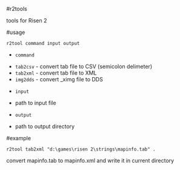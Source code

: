 #r2tools

tools for Risen 2

#usage

`r2tool command input output`

* `command`
 - `tab2csv` - convert tab file to CSV (semicolon delimeter)
 - `tab2xml` - convert tab file to XML
 - `img2dds` - convert _ximg file to DDS
* `input`
 - path to input file
* `output`
 - path to output directory

#example

`r2tool tab2xml "d:\games\risen 2\strings\mapinfo.tab" .`

convert mapinfo.tab to mapinfo.xml and write it in current directory
